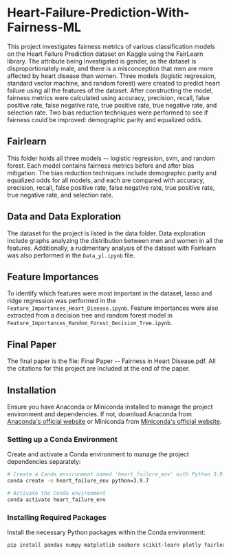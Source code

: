 # Heart-Failure-Prediction-With-Fairness-ML

This project investigates fairness metrics of various classification models on the Heart Failure Prediction dataset on Kaggle using the FairLearn library. The attribute being investigated is gender, as the dataset is disproportionately male, and there is a misconception that men are more affected by heart disease than women. Three models (logistic regression, standard vector machine, and random forest) were created to predict heart failure using all the features of the dataset. After constructing the model, fairness metrics were calculated using accuracy, precision, recall, false positive rate, false negative rate, true positive rate, true negative rate, and selection rate. Two bias reduction techniques were performed to see if fairness could be improved: demographic parity and equalized odds.    

## Fairlearn 

This folder holds all three models -- logistic regression, svm, and random forest. Each model contains fairness metrics before and after bias mitigation. The bias reduction techniques include demographic parity and equalized odds for all models, and each are compared with accuracy, precision, recall, false positive rate, false negative rate, true positive rate, true negative rate, and selection rate. 

## Data and Data Exploration 

The dataset for the project is listed in the data folder. Data exploration include graphs analyzing the distribution between men and women in all the features. Additionally, a rudimentary analysis of the dataset with Fairlearn was also performed in the `Data_yl.ipynb` file. 

## Feature Importances 

To identify which features were most important in the dataset, lasso and ridge regression was performed in the `Feature_Importances_Heart_Disease.ipynb`. Feature importances were also extracted from a decision tree and random forest model in `Feature_Importances_Random_Forest_Decision_Tree.ipynb`. 

## Final Paper 

The final paper is the file: Final Paper -- Fairness in Heart Disease.pdf. All the citations for this project are included at the end of the paper. 

## Installation

Ensure you have Anaconda or Miniconda installed to manage the project environment and dependencies. If not, download Anaconda from [Anaconda's official website](https://www.anaconda.com/products/distribution) or Miniconda from [Miniconda's official website](https://docs.conda.io/en/latest/miniconda.html).

### Setting up a Conda Environment

Create and activate a Conda environment to manage the project dependencies separately:

```bash
# Create a Conda environment named 'heart_failure_env' with Python 3.9.7
conda create -n heart_failure_env python=3.9.7

# Activate the Conda environment
conda activate heart_failure_env
```

### Installing Required Packages

Install the necessary Python packages within the Conda environment:

```bash
pip install pandas numpy matplotlib seaborn scikit-learn plotly fairlearn
```
